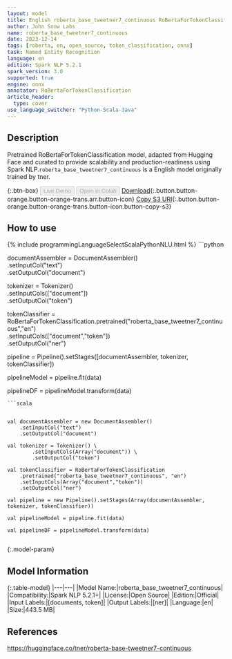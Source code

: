 ```yaml
---
layout: model
title: English roberta_base_tweetner7_continuous RoBertaForTokenClassification from tner
author: John Snow Labs
name: roberta_base_tweetner7_continuous
date: 2023-12-14
tags: [roberta, en, open_source, token_classification, onnx]
task: Named Entity Recognition
language: en
edition: Spark NLP 5.2.1
spark_version: 3.0
supported: true
engine: onnx
annotator: RoBertaForTokenClassification
article_header:
  type: cover
use_language_switcher: "Python-Scala-Java"
---
```


## Description

Pretrained RoBertaForTokenClassification model, adapted from Hugging Face and curated to provide scalability and production-readiness using Spark NLP.`roberta_base_tweetner7_continuous` is a English model originally trained by tner.

{:.btn-box}
<button class="button button-orange" disabled>Live Demo</button>
<button class="button button-orange" disabled>Open in Colab</button>
[Download](https://s3.amazonaws.com/auxdata.johnsnowlabs.com/public/models/roberta_base_tweetner7_continuous_en_5.2.1_3.0_1702521981256.zip){:.button.button-orange.button-orange-trans.arr.button-icon}
[Copy S3 URI](s3://auxdata.johnsnowlabs.com/public/models/roberta_base_tweetner7_continuous_en_5.2.1_3.0_1702521981256.zip){:.button.button-orange.button-orange-trans.button-icon.button-copy-s3}

## How to use



<div class="tabs-box" markdown="1">
{% include programmingLanguageSelectScalaPythonNLU.html %}
```python


documentAssembler = DocumentAssembler() \
    .setInputCol("text") \
    .setOutputCol("document")
    
tokenizer = Tokenizer() \
        .setInputCols(["document"]) \
        .setOutputCol("token")
        
    
tokenClassifier = RoBertaForTokenClassification.pretrained("roberta_base_tweetner7_continuous","en") \
            .setInputCols(["document","token"]) \
            .setOutputCol("ner")

pipeline = Pipeline().setStages([documentAssembler, tokenizer, tokenClassifier])

pipelineModel = pipeline.fit(data)

pipelineDF = pipelineModel.transform(data)

```
```scala


val documentAssembler = new DocumentAssembler()
    .setInputCol("text") 
    .setOutputCol("document")

val tokenizer = Tokenizer() \
        .setInputCols(Array("document")) \
        .setOutputCol("token")

val tokenClassifier = RoBertaForTokenClassification  
    .pretrained("roberta_base_tweetner7_continuous", "en")
    .setInputCols(Array("document","token")) 
    .setOutputCol("ner") 

val pipeline = new Pipeline().setStages(Array(documentAssembler, tokenizer, tokenClassifier))

val pipelineModel = pipeline.fit(data)

val pipelineDF = pipelineModel.transform(data)


```
</div>

{:.model-param}
## Model Information

{:.table-model}
|---|---|
|Model Name:|roberta_base_tweetner7_continuous|
|Compatibility:|Spark NLP 5.2.1+|
|License:|Open Source|
|Edition:|Official|
|Input Labels:|[documents, token]|
|Output Labels:|[ner]|
|Language:|en|
|Size:|443.5 MB|

## References

https://huggingface.co/tner/roberta-base-tweetner7-continuous